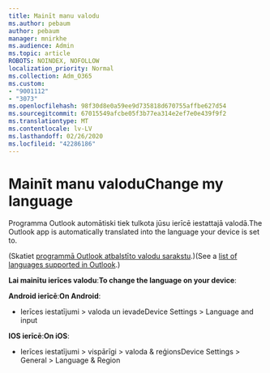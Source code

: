 ```yaml
---
title: Mainīt manu valodu
ms.author: pebaum
author: pebaum
manager: mnirkhe
ms.audience: Admin
ms.topic: article
ROBOTS: NOINDEX, NOFOLLOW
localization_priority: Normal
ms.collection: Adm_O365
ms.custom:
- "9001112"
- "3073"
ms.openlocfilehash: 98f30d8e0a59ee9d735818d670755affbe627d54
ms.sourcegitcommit: 67015549afcbe05f3b77ea314e2ef7e0e439f9f2
ms.translationtype: MT
ms.contentlocale: lv-LV
ms.lasthandoff: 02/26/2020
ms.locfileid: "42286186"
---
```

# <a name="change-my-language"></a><span data-ttu-id="162e1-102">Mainīt manu valodu</span><span class="sxs-lookup"><span data-stu-id="162e1-102">Change my language</span></span>

<span data-ttu-id="162e1-103">Programma Outlook automātiski tiek tulkota jūsu ierīcē iestattajā valodā.</span><span class="sxs-lookup"><span data-stu-id="162e1-103">The Outlook app is automatically translated into the language your device is set to.</span></span> 

<span data-ttu-id="162e1-104">(Skatiet [programmā Outlook atbalstīto valodu sarakstu](https://acompli.helpshift.com/a/outlook/?s=general-questions&f=in-which-languages-is-your-app-translated).)</span><span class="sxs-lookup"><span data-stu-id="162e1-104">(See a [list of languages supported in Outlook](https://acompli.helpshift.com/a/outlook/?s=general-questions&f=in-which-languages-is-your-app-translated).)</span></span> 

<span data-ttu-id="162e1-105">**Lai mainītu ierīces valodu**:</span><span class="sxs-lookup"><span data-stu-id="162e1-105">**To change the language on your device**:</span></span> 

<span data-ttu-id="162e1-106">**Android ierīcē**:</span><span class="sxs-lookup"><span data-stu-id="162e1-106">**On Android**:</span></span> 

- <span data-ttu-id="162e1-107">Ierīces iestatījumi > valoda un ievade</span><span class="sxs-lookup"><span data-stu-id="162e1-107">Device Settings > Language and input</span></span> 

<span data-ttu-id="162e1-108">**IOS ierīcē**:</span><span class="sxs-lookup"><span data-stu-id="162e1-108">**On iOS**:</span></span> 

- <span data-ttu-id="162e1-109">Ierīces iestatījumi > vispārīgi > valoda & reģions</span><span class="sxs-lookup"><span data-stu-id="162e1-109">Device Settings > General > Language & Region</span></span> 
